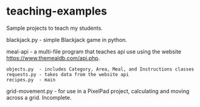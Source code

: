 # teaching-examples
Sample projects to teach my students.

blackjack.py - simple Blackjack game in python.

meal-api - a multi-file program that teaches api use using the website https://www.themealdb.com/api.php.

    objects.py  - includes Category, Area, Meal, and Instructions classes
    requests.py - takes data from the website api
    recipes.py  - main

grid-movement.py - for use in a PixelPad project, calculating and moving across a grid. Incomplete.